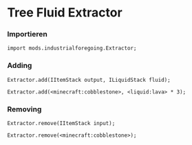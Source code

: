 # Tree Fluid Extractor

### Importieren

    import mods.industrialforegoing.Extractor;
    

### Adding

    Extractor.add(IItemStack output, ILiquidStack fluid);
    
    Extractor.add(<minecraft:cobblestone>, <liquid:lava> * 3);
    

### Removing

    Extractor.remove(IItemStack input);
    
    Extractor.remove(<minecraft:cobblestone>);